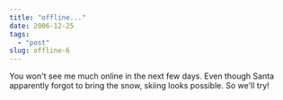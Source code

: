 ```yaml
---
title: "offline..."
date: 2006-12-25
tags: 
  - "post"
slug: offline-6
---
```


You won't see me much online in the next few days. Even though Santa apparently forgot to bring the snow, skiing looks possible. So we'll try!
